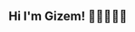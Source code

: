 <div>
    <h2 align=left>  Hi I'm Gizem! 👋🏼👩🏻‍💻 </h2>
</div>
<div
  align="float"
  style="margin: 100em;"
>
<img src="https://github.com/dionyysus/dionyysus/blob/main/developer.gif" width="350">
🌱 I’m currently learning Swift
📚 Information Systems Engineering at Kocaeli University
💻 iOS Developer intern at IBTECH - QNB Finansbank

</div>
<div>
    <h2 align=center> My Movie Application </h2>
</div>

<div>
  <img src="https://github.com/dionyysus/ble-example/assets/59100182/138082e3-5a78-4a88-978e-676ea362202c" width="auto">
</div>


## Connect with me

[![Linkedin Badge](https://img.shields.io/badge/LinkedIn-0077B5?style=for-the-badge&logo=linkedin&logoColor=white)](https://www.linkedin.com/in/gizem-coşkun-526376197/)
[![Instagram Badge](https://img.shields.io/badge/Instagram-E4405F?style=for-the-badge&logo=instagram&logoColor=white)](https://www.instagram.com/thedvlprl/?hl=en)
[![Spotify Badge](https://img.shields.io/badge/Spotify-1ED760?&style=for-the-badge&logo=spotify&logoColor=white)](https://open.spotify.com/user/t0s28lmbl61mgfd4iey6j4rq9?si=5a81e84558e24c12)

## Buy me a coffee
<a href="https://bmc.link/thedvlprl" target="_blank"><img src="https://www.buymeacoffee.com/assets/img/custom_images/orange_img.png" alt="Buy Me A Coffee" style="height: 41px !important;width: 174px !important;box-shadow: 0px 3px 2px 0px rgba(190, 190, 190, 0.5) !important;-webkit-box-shadow: 0px 3px
 2px 0px rgba(190, 190, 190, 0.5) !important;" ></a>

<p> 
<img align = "center" src="https://github-readme-streak-stats.herokuapp.com?user=dionyysus&theme=blueberry_duo">
</p>

![Github stats 2](https://github-readme-stats.vercel.app/api?username=dionyysus&show_icons=true&theme=radical)

